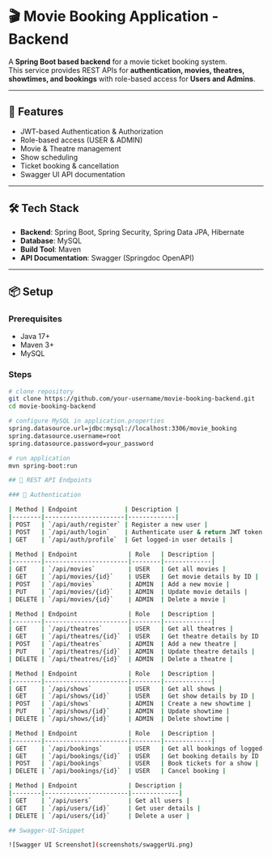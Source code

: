 # 🎬 Movie Booking Application - Backend

A **Spring Boot based backend** for a movie ticket booking system.  
This service provides REST APIs for **authentication, movies, theatres, showtimes, and bookings** with role-based access for **Users and Admins**.  

---

## 🚀 Features
- JWT-based Authentication & Authorization  
- Role-based access (USER & ADMIN)  
- Movie & Theatre management  
- Show scheduling  
- Ticket booking & cancellation  
- Swagger UI API documentation  

---

## 🛠️ Tech Stack
- **Backend**: Spring Boot, Spring Security, Spring Data JPA, Hibernate  
- **Database**: MySQL  
- **Build Tool**: Maven  
- **API Documentation**: Swagger (Springdoc OpenAPI)  

---

## 📦 Setup

### Prerequisites
- Java 17+  
- Maven 3+  
- MySQL  

### Steps
```bash
# clone repository
git clone https://github.com/your-username/movie-booking-backend.git
cd movie-booking-backend

# configure MySQL in application.properties
spring.datasource.url=jdbc:mysql://localhost:3306/movie_booking
spring.datasource.username=root
spring.datasource.password=your_password

# run application
mvn spring-boot:run

## 📌 REST API Endpoints  

### 🔐 Authentication

| Method | Endpoint             | Description |
|--------|----------------------|-------------|
| POST   | `/api/auth/register` | Register a new user |
| POST   | `/api/auth/login`    | Authenticate user & return JWT token |
| GET    | `/api/auth/profile`  | Get logged-in user details |

| Method | Endpoint              | Role   | Description |
|--------|-----------------------|--------|-------------|
| GET    | `/api/movies`         | USER   | Get all movies |
| GET    | `/api/movies/{id}`    | USER   | Get movie details by ID |
| POST   | `/api/movies`         | ADMIN  | Add a new movie |
| PUT    | `/api/movies/{id}`    | ADMIN  | Update movie details |
| DELETE | `/api/movies/{id}`    | ADMIN  | Delete a movie |

| Method | Endpoint              | Role   | Description |
|--------|-----------------------|--------|-------------|
| GET    | `/api/theatres`       | USER   | Get all theatres |
| GET    | `/api/theatres/{id}`  | USER   | Get theatre details by ID |
| POST   | `/api/theatres`       | ADMIN  | Add a new theatre |
| PUT    | `/api/theatres/{id}`  | ADMIN  | Update theatre details |
| DELETE | `/api/theatres/{id}`  | ADMIN  | Delete a theatre |

| Method | Endpoint              | Role   | Description |
|--------|-----------------------|--------|-------------|
| GET    | `/api/shows`          | USER   | Get all shows |
| GET    | `/api/shows/{id}`     | USER   | Get show details by ID |
| POST   | `/api/shows`          | ADMIN  | Create a new showtime |
| PUT    | `/api/shows/{id}`     | ADMIN  | Update showtime |
| DELETE | `/api/shows/{id}`     | ADMIN  | Delete showtime |

| Method | Endpoint              | Role   | Description |
|--------|-----------------------|--------|-------------|
| GET    | `/api/bookings`       | USER   | Get all bookings of logged-in user |
| GET    | `/api/bookings/{id}`  | USER   | Get booking details by ID |
| POST   | `/api/bookings`       | USER   | Book tickets for a show |
| DELETE | `/api/bookings/{id}`  | USER   | Cancel booking |

| Method | Endpoint              | Description |
|--------|-----------------------|-------------|
| GET    | `/api/users`          | Get all users |
| GET    | `/api/users/{id}`     | Get user details |
| DELETE | `/api/users/{id}`     | Delete a user |

## Swagger-UI-Snippet

![Swagger UI Screenshot](screenshots/swaggerUi.png)



